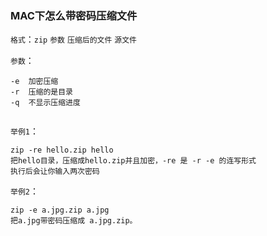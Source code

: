 ### MAC下怎么带密码压缩文件
`格式`：`zip` `参数` `压缩后的文件` `源文件`

`参数`：
	
```
-e	加密压缩
-r	压缩的是目录	 	
-q	不显示压缩进度
	 	
```
	 		 
`举例1`：
	
```
zip -re hello.zip hello
把hello目录，压缩成hello.zip并且加密，-re 是 -r -e 的连写形式
执行后会让你输入两次密码
```
	 	 
`举例2`：

```
zip -e a.jpg.zip a.jpg
把a.jpg带密码压缩成 a.jpg.zip。
```